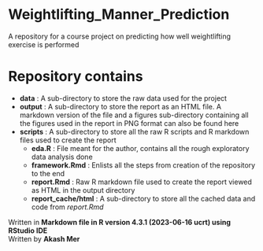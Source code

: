 # **Weightlifting_Manner_Prediction**

A repository for a course project on predicting how well weightlifting exercise is performed

# **Repository contains**
  
* **data** : A sub-directory to store the raw data used for the project
* **output** : A sub-directory to store the report as an HTML file. A markdown version of the file and a figures sub-directory containing all the figures used in the report in PNG format can also be found here
* **scripts** : A sub-directory to store all the raw R scripts and R markdown files used to create the report
    + **eda.R** : File meant for the author, contains all the rough exploratory data analysis done
    + **framework.Rmd** : Enlists all the steps from creation of the repository to the end
    + **report.Rmd** : Raw R markdown file used to create the report viewed as HTML in the output directory
    + **report_cache/html** : A sub-directory to store all the cached data and code from *report.Rmd*
  
Written in **Markdown file in R version 4.3.1 (2023-06-16 ucrt) using RStudio IDE**  
Written by **Akash Mer**

